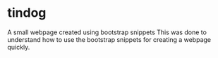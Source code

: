 # tindog
A small webpage created using bootstrap snippets 
This was done to understand how to use the bootstrap snippets for creating a webpage quickly. 
